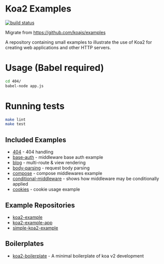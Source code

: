 # Koa2 Examples
 [![build status][travis-image]][travis-url]

Migrate from https://github.com/koajs/examples

  A repository containing small examples to illustrate the use of Koa2
  for creating web applications and other HTTP servers.

# Usage (Babel required)

```bash
cd 404/
babel-node app.js
```
  
# Running tests

```bash
make lint
make test
```

## Included Examples

 - [404](404) - 404 handling
 - [base-auth](base-auth) - middleware base auth example
 - [blog](blog) - multi-route & view rendering
 - [body-parsing](body-parsing) - request body parsing
 - [compose](compose) - compose middlewares example
 - [conditional-middleware](conditional-middleware) - shows how middleware may be conditionally applied
 - [cookies](cookies) - cookie usage example

## Example Repositories

 - [koa2-example](https://github.com/17koa/koa2-example)
 - [koa2-example-app](https://github.com/OrKoN/koa2-example-app)
 - [simple-koa2-example](https://github.com/chentsulin/simple-koa2-example)

## Boilerplates

 - [koa2-boilerplate](https://github.com/geekplux/koa2-boilerplate) - A minimal boilerplate of koa v2 development

[travis-image]: https://travis-ci.org/bananaappletw/koa2-examples.svg?branch=master
[travis-url]: https://travis-ci.org/bananaappletw/koa2-examples

